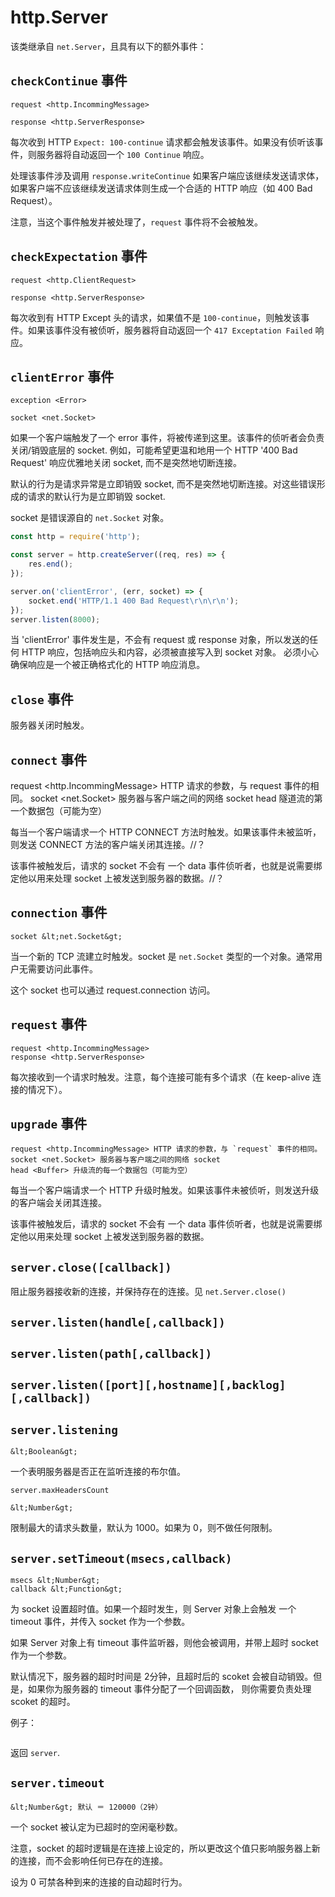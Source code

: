 # http.Server

该类继承自 `net.Server`，且具有以下的额外事件：

## `checkContinue` 事件

    request <http.IncommingMessage>
    
    response <http.ServerResponse>

每次收到 HTTP `Expect: 100-continue` 请求都会触发该事件。如果没有侦听该事件，则服务器将自动返回一个 `100 Continue` 响应。

处理该事件涉及调用 `response.writeContinue` 如果客户端应该继续发送请求体，如果客户端不应该继续发送请求体则生成一个合适的 HTTP 响应（如 400 Bad Request）。

注意，当这个事件触发并被处理了，`request` 事件将不会被触发。

## `checkExpectation` 事件

    request <http.ClientRequest>

    response <http.ServerResponse>

每次收到有 HTTP Except 头的请求，如果值不是 `100-continue`，则触发该事件。如果该事件没有被侦听，服务器将自动返回一个 `417 Exceptation Failed` 响应。


## `clientError` 事件

    exception <Error>

    socket <net.Socket>

如果一个客户端触发了一个 error 事件，将被传递到这里。该事件的侦听者会负责关闭/销毁底层的 socket. 例如，可能希望更温和地用一个 HTTP '400 Bad Request' 响应优雅地关闭 socket, 而不是突然地切断连接。

默认的行为是请求异常是立即销毁 socket, 而不是突然地切断连接。对这些错误形成的请求的默认行为是立即销毁 socket. 

socket 是错误源自的 `net.Socket` 对象。

```js
const http = require('http');

const server = http.createServer((req, res) => {
    res.end();
});

server.on('clientError', (err, socket) => {
    socket.end('HTTP/1.1 400 Bad Request\r\n\r\n');
});
server.listen(8000);
```

当 'clientError' 事件发生是，不会有 request 或 response 对象，所以发送的任何 HTTP 响应，包括响应头和内容，必须被直接写入到 socket 对象。 必须小心确保响应是一个被正确格式化的 HTTP 响应消息。

## `close` 事件

服务器关闭时触发。

## `connect` 事件

request <http.IncommingMessage> HTTP 请求的参数，与 request 事件的相同。
socket <net.Socket> 服务器与客户端之间的网络 socket
head <Buffer> 隧道流的第一个数据包（可能为空）

每当一个客户端请求一个 HTTP CONNECT 方法时触发。如果该事件未被监听，则发送 CONNECT 方法的客户端关闭其连接。//？

该事件被触发后，请求的 socket 不会有 一个 data 事件侦听者，也就是说需要绑定他以用来处理 socket 上被发送到服务器的数据。//？

## `connection` 事件

    socket &lt;net.Socket&gt;

当一个新的 TCP 流建立时触发。socket 是 `net.Socket` 类型的一个对象。通常用户无需要访问此事件。

这个 socket 也可以通过 request.connection 访问。

## `request` 事件

    request <http.IncommingMessage>
    response <http.ServerResponse>

每次接收到一个请求时触发。注意，每个连接可能有多个请求（在 keep-alive 连接的情况下）。

## `upgrade` 事件

    request <http.IncommingMessage> HTTP 请求的参数，与 `request` 事件的相同。
    socket <net.Socket> 服务器与客户端之间的网络 socket
    head <Buffer> 升级流的每一个数据包（可能为空）

每当一个客户端请求一个 HTTP 升级时触发。如果该事件未被侦听，则发送升级的客户端会关闭其连接。

该事件被触发后，请求的 socket 不会有 一个 data 事件侦听者，也就是说需要绑定他以用来处理 socket 上被发送到服务器的数据。

## `server.close([callback])`

阻止服务器接收新的连接，并保持存在的连接。见 `net.Server.close()`

## `server.listen(handle[,callback])`

## `server.listen(path[,callback])`

## `server.listen([port][,hostname][,backlog][,callback])`

## `server.listening`

    &lt;Boolean&gt;

一个表明服务器是否正在监听连接的布尔值。

`server.maxHeadersCount`

    &lt;Number&gt;

限制最大的请求头数量，默认为 1000。如果为 0，则不做任何限制。

## `server.setTimeout(msecs,callback)`

    msecs &lt;Number&gt;
    callback &lt;Function&gt;

为 socket 设置超时值。如果一个超时发生，则 Server 对象上会触发
一个 timeout 事件，并传入 socket 作为一个参数。

如果 Server 对象上有 timeout 事件监听器，则他会被调用，并带上超时 socket 作为一个参数。

默认情况下，服务器的超时时间是 2分钟，且超时后的 scoket 会被自动销毁。但是，如果你为服务器的 timeout 事件分配了一个回调函数，
则你需要负责处理 scoket 的超时。

例子：

```js 1.js
```
返回 `server`.

## `server.timeout`

    &lt;Number&gt; 默认 ＝ 120000（2钟）

一个 socket 被认定为已超时的空闲毫秒数。

注意，socket 的超时逻辑是在连接上设定的，所以更改这个值只影响服务器上新的连接，而不会影响任何已存在的连接。

设为 0 可禁各种到来的连接的自动超时行为。